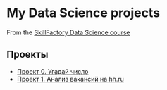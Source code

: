 # My Data Science projects
From the [SkillFactory Data Science course](https://skillfactory.ru/data-scientist)

## Проекты

* [Проект 0. Угадай число](https://github.com/RussianLioN/SkillFactory_DataScience/tree/main/project_0#проект-0-угадай-число)
* [Проект 1. Анализ вакансий на hh.ru](https://github.com/RussianLioN/SkillFactory_DataScience/tree/main/Project_1#проект-1-анализ-вакансий-hh)